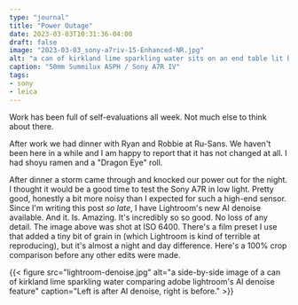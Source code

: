 ```yaml
---
type: "journal"
title: "Power Outage"
date: 2023-03-03T10:31:36-04:00
draft: false
image: "2023-03-03_sony-a7riv-15-Enhanced-NR.jpg"
alt: "a can of kirkland lime sparkling water sits on an end table lit by candle light. a man's dimly lit head relaxed on a pillow in the background"
caption: "50mm Summilux ASPH / Sony A7R IV"
tags:
- sony
- leica
---
```


Work has been full of self-evaluations all week. Not much else to think about there.

After work we had dinner with Ryan and Robbie at Ru-Sans. We haven't been here in a while and I am happy to report that it has not changed at all. I had shoyu ramen and a "Dragon Eye" roll. 

After dinner a storm came through and knocked our power out for the night. I thought it would be a good time to test the Sony A7R in low light. Pretty good, honestly a bit more noisy than I expected for such a high-end sensor. Since I'm writing this post _so late_, I have Lightroom's new AI denoise available. And it. Is. Amazing. It's incredibly so so good. No loss of any detail. The image above was shot at ISO 6400. There's a film preset I use that added a tiny bit of grain in (which Lightroom is kind of terrible at reproducing), but it's almost a night and day difference. Here's a 100% crop comparison before any other edits were made.

{{< figure src="lightroom-denoise.jpg" alt="a side-by-side image of a can of kirkland lime sparkling water comparing adobe lightroom's AI denoise feature" caption="Left is after AI denoise, right is before." >}}
